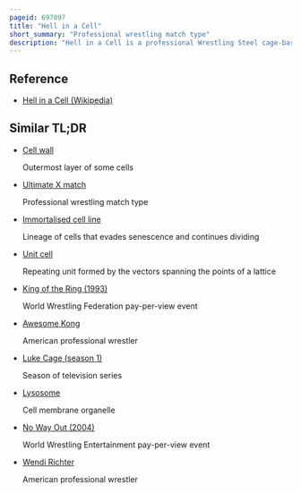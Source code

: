 ```yaml
---
pageid: 697097
title: "Hell in a Cell"
short_summary: "Professional wrestling match type"
description: "Hell in a Cell is a professional Wrestling Steel cage-based Match that originated in the W wrestling Federation in 1997. It features a large Cell Structure, a five-sided Cuboid made from open-weave Steel mesh Chain-Link Fencing which encloses the Ring and ringside Area. Unlike the Steel Cage Match, the only Way to get out of the Hell in a Cell without damaging the Cell's Structure is through its Door—But this Door is locked by Thick Chains and a Padlock. In typical Cases only an in-ring Pinfall or Submission will result in a Victory and there are no Disqualifications. The Gimmick was strongly associated with the Undertaker during his Career with Wwf/Wwe, including the inaugural Match with Shawn Michaels and a brutal Encounter with Mick Foley in his Mankind Persona. Both Matches featured spectacular Falls from the Top of the Cage which became a Signature of the Match."
---
```


## Reference

- [Hell in a Cell (Wikipedia)](https://en.wikipedia.org/?curid=697097)

## Similar TL;DR

- [Cell wall](/tldr/en/cell-wall)

  Outermost layer of some cells

- [Ultimate X match](/tldr/en/ultimate-x-match)

  Professional wrestling match type

- [Immortalised cell line](/tldr/en/immortalised-cell-line)

  Lineage of cells that evades senescence and continues dividing

- [Unit cell](/tldr/en/unit-cell)

  Repeating unit formed by the vectors spanning the points of a lattice

- [King of the Ring (1993)](/tldr/en/king-of-the-ring-1993)

  World Wrestling Federation pay-per-view event

- [Awesome Kong](/tldr/en/awesome-kong)

  American professional wrestler

- [Luke Cage (season 1)](/tldr/en/luke-cage-season-1)

  Season of television series

- [Lysosome](/tldr/en/lysosome)

  Cell membrane organelle

- [No Way Out (2004)](/tldr/en/no-way-out-2004)

  World Wrestling Entertainment pay-per-view event

- [Wendi Richter](/tldr/en/wendi-richter)

  American professional wrestler

